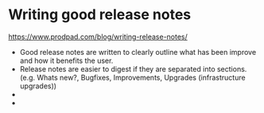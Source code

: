 Writing good release notes
===
https://www.prodpad.com/blog/writing-release-notes/

- Good release notes are written to clearly outline what has been improve and how it benefits the user. 
- Release notes are easier to digest if they are separated into sections. (e.g. Whats new?, Bugfixes, Improvements, Upgrades (infrastructure upgrades)) 
- 
- 
